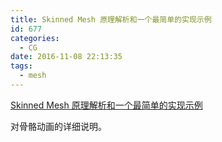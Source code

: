 ```yaml
---
title: Skinned Mesh 原理解析和一个最简单的实现示例
id: 677
categories:
  - CG
date: 2016-11-08 22:13:35
tags:
  - mesh
---
```


[Skinned Mesh 原理解析和一个最简单的实现示例](http://blog.csdn.net/n5/article/details/3105872)

对骨骼动画的详细说明。